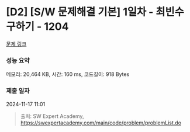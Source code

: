 # [D2] [S/W 문제해결 기본] 1일차 - 최빈수 구하기 - 1204 

[문제 링크](https://swexpertacademy.com/main/code/problem/problemDetail.do?contestProbId=AV13zo1KAAACFAYh) 

### 성능 요약

메모리: 20,464 KB, 시간: 160 ms, 코드길이: 918 Bytes

### 제출 일자

2024-11-17 11:01



> 출처: SW Expert Academy, https://swexpertacademy.com/main/code/problem/problemList.do